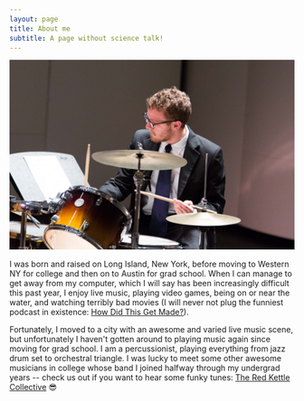 ```yaml
---
layout: page
title: About me
subtitle: A page without science talk!
---
```


![Drummer me](/assets/img/drum.jpg)
<!-- {: width="500" align="right"} -->

I was born and raised on Long Island, New York, before moving to Western NY for college and then on to Austin for grad school. When I can manage to get away from my computer, which I will say has been increasingly difficult this past year, I enjoy live music, playing video games, being on or near the water, and watching terribly bad movies (I will never not plug the funniest podcast in existence: [How Did This Get Made?](https://www.hdtgminfo.com)).

Fortunately, I moved to a city with an awesome and varied live music scene, but unfortunately I haven't gotten around to playing music again since moving for grad school. I am a percussionist, playing everything from jazz drum set to orchestral triangle. I was lucky to meet some other awesome musicians in college whose band I joined halfway through my undergrad years -- check us out if you want to hear some funky tunes: [The Red Kettle Collective](https://open.spotify.com/artist/3OKo8dOMzkCjzckYJ7eHxQ?si=JnHaAVMbRISm26R7I59sSA) :sunglasses:
